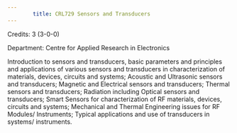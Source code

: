 ```yaml
---
        title: CRL729 Sensors and Transducers
---
```

Credits: 3 (3-0-0)

Department: Centre for Applied Research in Electronics

Introduction to sensors and transducers, basic parameters and principles and applications of various sensors and transducers in characterization of materials, devices, circuits and systems; Acoustic and Ultrasonic sensors and transducers; Magnetic and Electrical sensors and transducers; Thermal sensors and transducers; Radiation including Optical sensors and transducers; Smart Sensors for characterization of RF materials, devices, circuits and systems; Mechanical and Thermal Engineering issues for RF Modules/ Instruments; Typical applications and use of transducers in systems/ instruments.